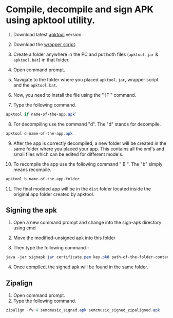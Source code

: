 # Compile, decompile and sign APK using apktool utility.

1. Download latest [apktool](https://ibotpeaches.github.io/Apktool/install) version.
2. Download the [wrapper script](https://github.com/iBotPeaches/Apktool/tree/master/scripts).
3. Create a folder anywhere in the PC and put both files (`apktool.jar` & `apktool.bat`) in that folder.

4. Open command prompt.
5. Navigate to the folder where you placed `apktool.jar`, wrapper script and the `apktool.bat`.
6. Now, you need to install the file using the " IF " command.
7. Type the following command.

```powershell
apktool if name-of-the-app.apk`
```

8. For decompiling use the command "d". The "d" stands for decompile.

```powershell
apktool d name-of-the-app.apk
```
  
9. After the app is correctly decompiled, a new folder will be created in the same folder where you placed your app. This contains all the xml's and smali files which can be edited for different mode's.

10. To recompile the app use the following command " B ". The "b" simply means recompile.

```powershell
apktool b name-of-the-app-folder
```

11. The final modded app will be in the `dist` folder located inside the original app folder created by apktool.

## Signing the apk

1. Open a new command prompt and change into the sign-apk directory using cmd
2. Move the modified-unsigned apk into this folder

3. Then type the following command -

```powershell
java -jar signapk.jar certificate.pem key.pk8 path-of-the-folder-contaning-the-apk.apk path-of-the-new-signed-apk.apk
```
	
4. Once compiled, the signed apk will be found in the same folder.

## Zipalign

1. Open command prompt.
2. Type the following command.

```powershell
zipalign -fv 4 semcmusic_signed.apk semcmusic_signed_zipaligned.apk
```
